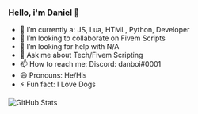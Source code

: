 ### Hello, i'm Daniel 👋

- 🌱 I’m currently a: JS, Lua, HTML, Python, Developer
- 👯 I’m looking to collaborate on Fivem Scripts
- 🤔 I’m looking for help with N/A
- 💬 Ask me about Tech/Fivem Scripting
- 📫 How to reach me: Discord: danboi#0001
- 😄 Pronouns: He/His
- ⚡ Fun fact: I Love Dogs

![GitHub Stats](https://github-readme-stats.vercel.app/api?username=HeadDevDaniel&theme=radical)
